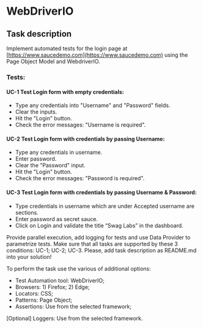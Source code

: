 # WebDriverIO

## Task description

Implement automated tests for the login page at [https://www.saucedemo.com](https://www.saucedemo.com) using the Page Object Model and WebdriverIO.

### Tests:

#### UC-1 Test Login form with empty credentials:

- Type any credentials into "Username" and "Password" fields.
- Clear the inputs.
- Hit the "Login" button.
- Check the error messages: "Username is required".

#### UC-2 Test Login form with credentials by passing Username:

- Type any credentials in username.
- Enter password.
- Clear the "Password" input.
- Hit the "Login" button.
- Check the error messages: "Password is required".

#### UC-3 Test Login form with credentials by passing Username & Password:

- Type credentials in username which are under Accepted username are sections.
- Enter password as secret sauce.
- Click on Login and validate the title “Swag Labs” in the dashboard.

Provide parallel execution, add logging for tests and use Data Provider to parametrize tests. Make sure that all tasks are supported by these 3 conditions: UC-1; UC-2; UC-3.
Please, add task description as README.md into your solution!

To perform the task use the various of additional options:

- Test Automation tool: WebDriverIO;
- Browsers: 1) Firefox; 2) Edge;
- Locators: CSS;
- Patterns: Page Object;
- Assertions: Use from the selected framework;

[Optional] Loggers: Use from the selected framework.
